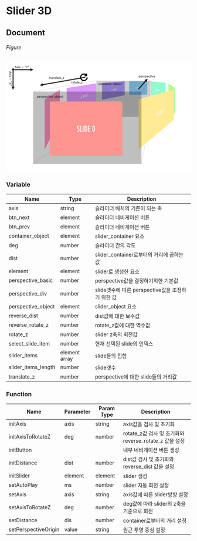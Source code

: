 # Slider 3D

## Document

###### Figure

![open-img](src/asset/illustration.png)


### Variable

| Name                | Type          | Description                                       |
|---------------------|---------------|---------------------------------------------------|
| axis                | string        | 슬라이더 배치의 기준이 되는 축                    |
| btn_next            | element       | 슬라이더 네비게이션 버튼                          |
| btn_prev            | element       | 슬라이더 네비게이션 버튼                          |
| container_object    | element       | slider_container 요소                             |
| deg                 | number        | 슬라이더 간의 각도                                |
| dist                | number        | slider_container로부터의 거리에 곱하는 값         |
| element             | element       | slider로 생성한 요소                              |
| perspective_basic   | number        | perspective값을 결정하기위한 기본값               |
| perspective_div     | number        | slide갯수에 따른 perspective값을 조정하기 위한 값 |
| perspective_object  | element       | slider_object 요소                                |
| reverse_dist        | number        | dist값에 대한 보수값                              |
| reverse_rotate_z    | number        | rotate_z값에 대한 역수값                          |
| rotate_z            | number        | slider z축의 회전값                               |
| select_slide_item   | number        | 현재 선택된 slide의 인덱스                        |
| slider_items        | element array | slide들의 집합                                    |
| slider_items_length | number        | slide갯수                                         |
| translate_z         | number        | perspective에 대한 slide들의 거리값               |


### Function

| Name                 | Parameter | Param Type | Description                                            |
|----------------------|-----------|------------|--------------------------------------------------------|
| initAxis             | axis      | string     | axis값을 검사 및 초기화                                |
| initAxisToRotateZ    | deg       | number     | rotate_z값 검사 및 초기화와 reverse_rotate_z 값을 설정 |
| initButton           |           |            | 내부 네비게이션 버튼 생성                              |
| initDistance         | dist      | number     | dist값 검사 및 초기화와 reverse_dist 값을 설정         |
| initSlider           | element   | element    | slider 생성                                            |
| setAutoPlay          | ms        | number     | slider 자동 회전 설정                                  |
| setAxis              | axis      | string     | axis값에 따른 slider방향 설정                          |
| setAxisToRotateZ     | deg       | number     | deg값에 따라 slider의 z축을 기준으로 회전              |
| setDistance          | dis       | number     | container로부터의 거리 설정                            |
| setPerspectiveOrigin | value     | string     | 원근 투영 중심 설정                                    |